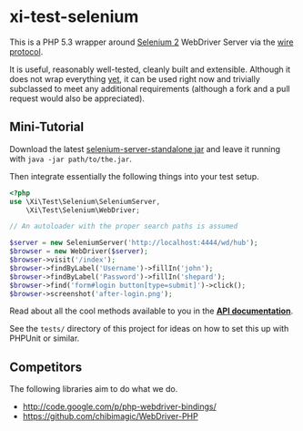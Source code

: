 
# xi-test-selenium #

This is a PHP 5.3 wrapper around [Selenium 2](http://code.google.com/p/selenium/) WebDriver Server via the [wire protocol](http://code.google.com/p/selenium/wiki/JsonWireProtocol).

It is useful, reasonably well-tested, cleanly built and extensible. Although it does not wrap everything [yet](https://github.com/xi-project/xi-test-selenium/issues?labels=missing-binding), it can be used right now and trivially subclassed to meet any additional requirements (although a fork and a pull request would also be appreciated).

## Mini-Tutorial ##

Download the latest [selenium-server-standalone jar](http://code.google.com/p/selenium/downloads/list) and leave it running with `java -jar path/to/the.jar`.

Then integrate essentially the following things into your test setup.

```php
<?php
use \Xi\Test\Selenium\SeleniumServer,
    \Xi\Test\Selenium\WebDriver;

// An autoloader with the proper search paths is assumed

$server = new SeleniumServer('http://localhost:4444/wd/hub');
$browser = new WebDriver($server);
$browser->visit('/index');
$browser->findByLabel('Username')->fillIn('john');
$browser->findByLabel('Password')->fillIn('shepard');
$browser->find('form#login button[type=submit]')->click();
$browser->screenshot('after-login.png');
```

Read about all the cool methods available to you in the **[API documentation](http://xi-project.github.io/xi-test-selenium/)**.

See the `tests/` directory of this project for ideas on how to set this up with PHPUnit or similar.

## Competitors ##

The following libraries aim to do what we do.

* http://code.google.com/p/php-webdriver-bindings/
* https://github.com/chibimagic/WebDriver-PHP
